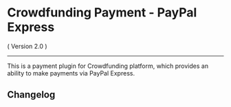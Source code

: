 Crowdfunding Payment - PayPal Express
==========================
( Version 2.0 )
- - -

This is a payment plugin for Crowdfunding platform, which provides an ability to make payments via PayPal Express.

Changelog
---------
